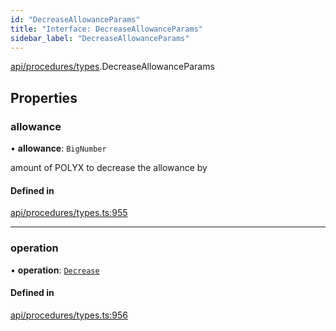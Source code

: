 ```yaml
---
id: "DecreaseAllowanceParams"
title: "Interface: DecreaseAllowanceParams"
sidebar_label: "DecreaseAllowanceParams"
---
```


[api/procedures/types](../../../../../modules/API/Procedures/Types/Types.md).DecreaseAllowanceParams

## Properties

### allowance

• **allowance**: `BigNumber`

amount of POLYX to decrease the allowance by

#### Defined in

[api/procedures/types.ts:955](https://github.com/PolymeshAssociation/polymesh-sdk/blob/d4e2c127f/src/api/procedures/types.ts#L955)

___

### operation

• **operation**: [`Decrease`](../../../../../enums/API/Procedures/Types/AllowanceOperation/AllowanceOperation.md#decrease)

#### Defined in

[api/procedures/types.ts:956](https://github.com/PolymeshAssociation/polymesh-sdk/blob/d4e2c127f/src/api/procedures/types.ts#L956)
